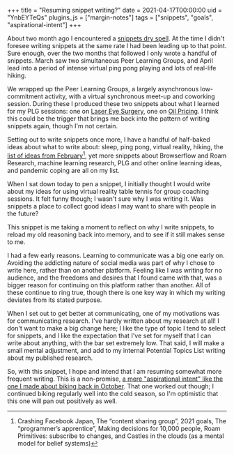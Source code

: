 +++
title = "Resuming snippet writing?"
date = 2021-04-17T00:00:00
uid = "YnbEYTeQs"
plugins_js = ["margin-notes"]
tags = ["snippets", "goals", "aspirational-intent"]
+++

About two month ago I encountered a [snippets dry spell](/snippets/2021-02-21-snippets-dry-spell/). At the time I didn't foresee writing snippets at the same rate I had been leading up to that point. Sure enough, over the two months that followed I only wrote a handful of snippets. March saw two simultaneous Peer Learning Groups, and April lead into a period of intense virtual ping pong playing and lots of real-life hiking.

We wrapped up the Peer Learning Groups, a largely asynchronous low-commitment activity, with a virtual synchronous meet-up and coworking session. During these I produced these two snippets about what I learned for my PLG sessions: one on [Laser Eye Surgery](/snippets/2021-04-15-oil-pricing/), one on [Oil Pricing](/snippets/2021-04-15-oil-pricing/). I think this could be the trigger that brings me back into the pattern of writing snippets again, though I'm not certain.

Setting out to write snippets once more, I have a handful of half-baked ideas about what to write about: sleep, ping pong, virtual reality, hiking, the [list of ideas from February](/snippets/2021-02-21-snippets-dry-spell/)[^1], yet more snippets about Browserflow and Roam Research, machine learning research, PLG and other online learning ideas, and pandemic coping are all on my list.

[^1]: Crashing Facebook Japan, The “content sharing group”, 2021 goals, The “programmer’s apprentice”, Making decisions for 10,000 people, Roam Primitives: subscribe to changes, and Castles in the clouds (as a mental model for belief systems)

When I sat down today to pen a snippet, I initially thought I would write about my ideas for using virtual reality table tennis for group coaching sessions. It felt funny though; I wasn't sure why I was writing it. Was snippets a place to collect good ideas I may want to share with people in the future?

This snippet is me taking a moment to reflect on why I write snippets, to reload my old reasoning back into memory, and to see if it still makes sense to me.

I had a few early reasons. Learning to communicate was a big one early on. Avoiding the addicting nature of social media was part of why I chose to write here, rather than on another platform. Feeling like I was writing for no audience, and the freedoms and desires that I found came with that, was a bigger reason for continuing on this platform rather than another. All of these continue to ring true, though there is one key way in which my writing deviates from its stated purpose.

When I set out to get better at communicating, one of my motivations was for communicating research. I've hardly written about my research at all! I don't want to make a big change here; I like the type of topic I tend to select for snippets, and I like the expectation that I've set for myself that I can write about anything, with the bar set extremely low. That said, I will make a small mental adjustment, and add to my internal Potential Topics List writing about my published research.

So, with this snippet, I hope and intend that I am resuming somewhat more frequent writing. This is a non-promise, [a mere "aspirational intent" like the one I made about biking back in October](/snippets/2020-10-08-biking-in-the-morning/). That one worked out though; I continued biking regularly well into the cold season, so I'm optimistic that this one will pan out positively as well.
